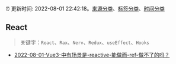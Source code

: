 :alarm_clock: 更新时间: 2022-08-01 22:42:18。[来源分类](../README.md)、[标签分类](../TAGS.md)、[时间分类](../TIMELINE.md)

## React


> 关键字：`React`、`Rax`、`Nerv`、`Redux`、`useEffect`、`Hooks`



- [2022-08-01-Vue3-中有场景是-reactive-能做而-ref-做不了的吗？](https://toutiao.io/k/nam21p7) 